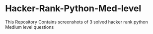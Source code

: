 # Hacker-Rank-Python-Med-level
This Repository Contains screenshots of 3 solved hacker rank python Medium level questions
